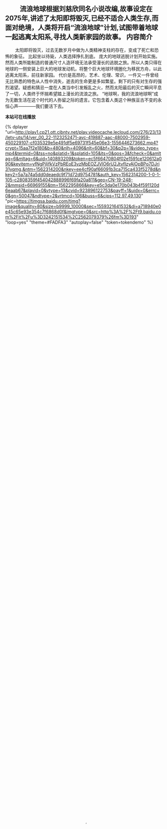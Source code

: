 &emsp;&emsp; 流浪地球根据刘慈欣同名小说改编,故事设定在2075年,讲述了太阳即将毁灭,已经不适合人类生存,而面对绝境，人类将开启“流浪地球”计划,试图带着地球一起逃离太阳系,寻找人类新家园的故事。
内容简介
----
&emsp;&emsp; 太阳即将毁灭，过去无数岁月中做为人类精神支柱的存在，变成了死亡和恐怖的象征。
比起坐以待毙，人类选择挣扎到底。
庞大的地球逃脱计划开始实施。然而人类所能制造的普通尺寸人造环境无法承受漫长的逃脱之旅。所以人类只得在地球的一侧安装上巨大的地球发动机，将整个巨大地球环境圈化为移民方舟，以此逃离太阳系，前往新家园。
代价是高昂的，艺术、伦理、常识，一件又一件曾经无比熟悉的特色从人性中消失，逝去的生命更是多如繁星。剩下的只有对生存的强烈渴望。疑惑和猜忌一度在人类当中引发叛乱之火，然而太阳最后的灭亡瞬间平息了一切，人类终于怀揣希望踏上漫长的流浪之旅。
“地球啊，我的流浪地球啊”成为无数生活在这个时代的人弥留之际的遗言。它包含着人类这个种族亘古不变的永恒心声————我们要活下去。

**本站可在线播放**

<escape><!-- more --></escape>

{% dplayer "url=http://play1.cp21.ott.cibntv.net/play.videocache.lecloud.com/276/23/13/letv-uts/14/ver_00_22-1123252471-avc-419887-aac-48000-7502959-450229107-cf035329e5e491df5e69731f545e06e3-1556446273662.mp4?crypt=15aa7f2e180&b=480&nlh=4096&nlt=60&bf=30&p2p=1&video_type=mp4&termid=0&tss=no&platid=1&splatid=105&its=0&qos=3&fcheck=0&amltag=6&mltag=6&uid=140893209&token=ec5f66470804f02e1591ce120612a090&keyitem=yfNgPjIifkVzPbREoE3vzMbEOZJVlO6rU2JtvfIzyAlOpBPo7DJri31yqmg.&ntm=1562314200&nkey=ee4cf90af66091b3ca715ca433f5278d&nkey2=5a7a74a5dd0deaedc9f71d72d9754781&auth_key=1562314200-1-0-1-105-c2808359f454042888996f69fa20a811&geo=CN-19-248-2&mmsid=66969155&tm=1562295866&key=e5c3da0e170b043b4f591120d6eaab67&playid=0&vtype=13&cvid=923896122753&payff=1&uidx=0&errc=0&gn=50047&ndtype=2&vrtmcd=106&buss=6&cips=112.97.49.130"  "pic=https://timgsa.baidu.com/timg?image&quality=80&size=b9999_10000&sec=1559321641532&di=a718940e0e45c65e93e354c7f6868d0f&imgtype=0&src=http%3A%2F%2Ft9.baidu.com%2Fit%2Fu%3D3242151534%2C2562079379%26fm%3D193" "loop=yes" "theme=#FADFA3" "autoplay=false" "token=tokendemo" %}


<video controls="controls" src="http://tx.stream.kg.qq.com/vqzone.gtimg.com/1006_75854151d6734e3db2d37d6dfc688c78.f0.mp4?vkey=687B4557D663C4EB9F204204EE81C5F489BF8563429AB219173F23D81B485022827B84E8EECB341760989FF3791DD3317C29ABF18C509636" poster="https://timgsa.baidu.com/timg?image&quality=80&size=b9999_10000&sec=1559321641532&di=a718940e0e45c65e93e354c7f6868d0f&imgtype=0&src=http%3A%2F%2Ft9.baidu.com%2Fit%2Fu%3D3242151534%2C2562079379%26fm%3D193" width="100%" height="100%"></video>
